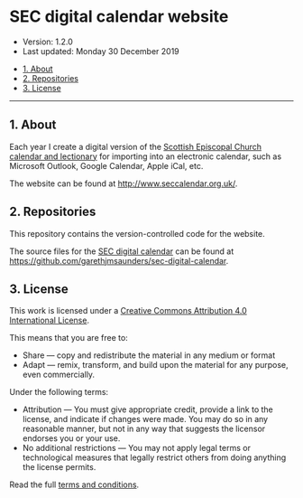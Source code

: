 # SEC digital calendar website

* Version: 1.2.0
* Last updated: Monday 30 December 2019

<!-- MarkdownTOC -->

- [1. About](#1-about)
- [2. Repositories](#2-repositories)
- [3. License](#3-license)

<!-- /MarkdownTOC -->

---

<a id="1-about"></a>
## 1. About

Each year I create a digital version of the [Scottish Episcopal Church calendar and lectionary](http://www.scotland.anglican.org/who-we-are/publications/liturgies/calendar-and-lectionary/) for importing into an electronic calendar, such as Microsoft Outlook, Google Calendar, Apple iCal, etc.

The website can be found at http://www.seccalendar.org.uk/.



<a id="2-repositories"></a>
## 2. Repositories

This repository contains the version-controlled code for the website.

The source files for the [SEC digital calendar](https://github.com/garethjmsaunders/sec-digital-calendar) can be found at https://github.com/garethjmsaunders/sec-digital-calendar.


<a id="3-license"></a>
## 3. License

This work is licensed under a [Creative Commons Attribution 4.0 International License](http://creativecommons.org/licenses/by/4.0/).

This means that you are free to:

* Share — copy and redistribute the material in any medium or format
* Adapt — remix, transform, and build upon the material for any purpose, even commercially.

Under the following terms:

* Attribution — You must give appropriate credit, provide a link to the license, and indicate if changes were made. You may do so in any reasonable manner, but not in any way that suggests the licensor endorses you or your use.
* No additional restrictions — You may not apply legal terms or technological measures that legally restrict others from doing anything the license permits.

Read the full [terms and conditions](http://www.seccalendar.org.uk/terms/).
